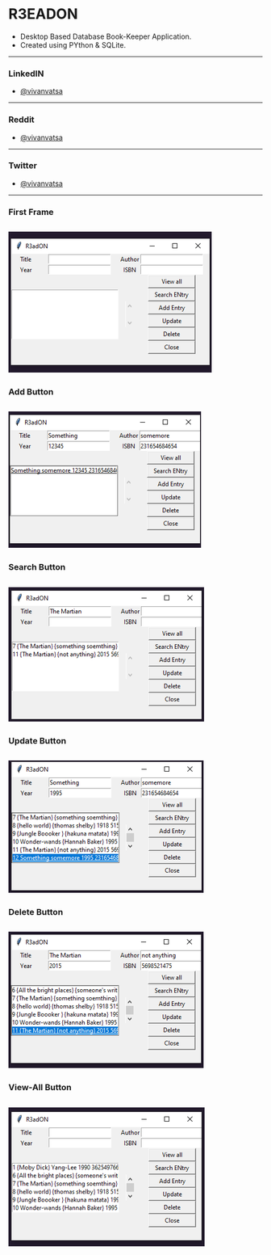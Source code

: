 # R3EADON
* Desktop Based Database Book-Keeper Application.
* Created using PYthon & SQLite.
--------------
### LinkedIN
* [@vivanvatsa](https://www.linkedin.com/in/vivanvatsa/)
--------------
### Reddit 
* [@vivanvatsa](https://www.reddit.com/user/VivanVatsa)
--------------
### Twitter
* [@vivanvatsa](https://www.twitter.com/VivanVatsa)
--------------
### First Frame

![alt text](https://github.com/VivanVatsa/R3adON/blob/master/assets/first-look.png)
--------------
### Add Button

![alt text](https://github.com/VivanVatsa/R3adON/blob/master/assets/Add-Entry.png)
--------------
### Search Button

![alt text](https://github.com/VivanVatsa/R3adON/blob/master/assets/Search.png)
--------------
### Update Button

![alt text](https://github.com/VivanVatsa/R3adON/blob/master/assets/update.png)
--------------
### Delete Button

![alt text](https://github.com/VivanVatsa/R3adON/blob/master/assets/Delete.png)
--------------
### View-All Button

![alt text](https://github.com/VivanVatsa/R3adON/blob/master/assets/View-all.png)
--------------
